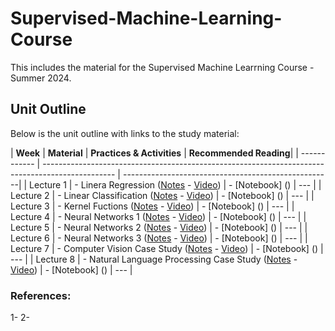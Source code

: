 # Supervised-Machine-Learning-Course
This includes the material for the Supervised Machine Learrning Course - Summer 2024.

## Unit Outline

Below is the unit outline with links to the study material:

| **Week**     | **Material**                                                                                     | **Practices & Activities** | **Recommended Reading**|
| ------------ | ------------------------------------------------------------------------------------------------ | ----------------------------------------------------|
| Lecture 1   | - Linera Regression ([Notes]() - [Video]())                                                          | - [Notebook] ()            | ---                 |
| Lecture 2  | - Linear Classification ([Notes]() - [Video]())                                                       | - [Notebook] ()            | ---                 |
| Lecture 3  | - Kernel Fuctions    ([Notes]() - [Video]())                                                          | - [Notebook] ()            | ---                 |
| Lecture 4 | - Neural Networks 1   ([Notes]() - [Video]())                                                          | - [Notebook] ()            | ---                 |
| Lecture 5 | - Neural Networks 2   ([Notes]() - [Video]())                                                          | - [Notebook] ()            | ---                 |
| Lecture 6 | - Neural Networks 3   ([Notes]() - [Video]())                                                          | - [Notebook] ()            | ---                 |
| Lecture 7 | - Computer Vision Case Study   ([Notes]() - [Video]())                                                 | - [Notebook] ()            | ---                 |
| Lecture 8 | - Natural Language Processing Case Study   ([Notes]() - [Video]())                                     | - [Notebook] ()            | ---                 |

### References:
1- 
2- 
